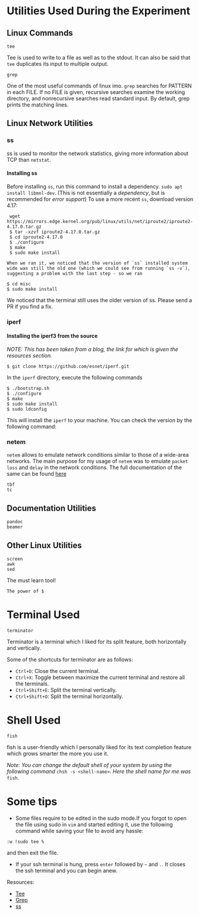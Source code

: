 # Utilities Used During the Experiment

## Linux Commands

```
tee
```
Tee is used to write to a file as well as to the stdout. It can also be
said that `tee` duplicates its input to multiple output.

```
grep
```
One of the most useful commands of linux imo. `grep` searches for PATTERN in each FILE. If no FILE is given, recursive searches examine the 
working directory, and nonrecursive searches read standard input. By default, grep prints the matching lines.

## Linux Network Utilities


###  ss

ss is used to monitor the network statistics, giving more information
about TCP than `netstat`.

#### Installing ss

Before installing `ss`, run this command to install a dependency. `sudo apt install libmnl-dev`. (This is not essentially a *dependency*, but is recommended for *error support*)
To use a more recent `ss`, download version 4.17:
```
 wget https://mirrors.edge.kernel.org/pub/linux/utils/net/iproute2/iproute2-4.17.0.tar.gz
 $ tar -xzvf iproute2-4.17.0.tar.gz
 $ cd iproute2-4.17.0
 $ ./configure
 $ make
 $ sudo make install
 ```
	When we ran it, we noticed that the version of `ss` installed system
	wide was still the old one (which we could see from running `ss -v`),
	suggesting a problem with the last step - so we ran
```
$ cd misc
$ sudo make install
```

We noticed that the terminal still uses the older version of ss. Please
send a PR if you find a fix.

### iperf

#### Installing the iperf3 from the source
*NOTE: This has been taken from a blog, the link for which is given the
resources section.*

```
$ git clone https://github.com/esnet/iperf.git
```

In the `iperf` directory, execute the following commands

```
$ ./bootstrap.sh
$ ./configure
$ make
$ sudo make install
$ sudo ldconfig
```

This will install the `iperf` to your machine. You can check the version by the following command:



### netem

`netem` allows to emulate network conditions similar to those of a
wide-area networks. The main purpose for my usage of `netem` was to
emulate `packet loss` and `delay` in the network conditions. The full
documentation of the same can be found
[here](https://wiki.linuxfoundation.org/networking/netem)

```
tbf
tc
```


## Documentation Utilities

```
pandoc
beamer
```

## Other Linux Utilities

```
screen
awk
sed
```
The must learn tool!

```
The power of $
```


# Terminal Used

```
terminator
```
Terminator is a terminal which I liked for its split feature, both
horizontally and vertically.

Some of the shortcuts for terminator are as follows:
* `Ctrl+D`: Close the current terminal.
* `Ctrl+X`: Toggle between maximize the current terminal and restore all
the terminals.
* `Ctrl+Shift+E`: Split the terminal vertically.
* `Ctrl+Shift+O`: Split the terminal horizontally.

# Shell Used

```
fish
```

fish is a user-friendly which I personally liked for its text
completion feature which grows smarter the more you use it.

*Note: You can change the default shell of your system by using the
following command* `chsh -s <shell-name>`. *Here the shell name for me
was* `fish`.

# Some tips

* Some files require to be edited in the sudo mode.If you forgot to open
the file using sudo in `vim` and started editing it, use the following command
while saving your file to avoid any hassle:

```
:w !sudo tee %
```
and then exit the file.

* If your ssh terminal is hung, press `enter` followed by `~` and `.`.
		It closes the ssh terminal and you can begin anew.

Resources:

* [Tee](https://www.computerhope.com/unix/utee.html)
* [Grep](http://man7.org/linux/man-pages/man1/grep.1.html)
* [ss](https://linux.die.net/man/8/ss)

